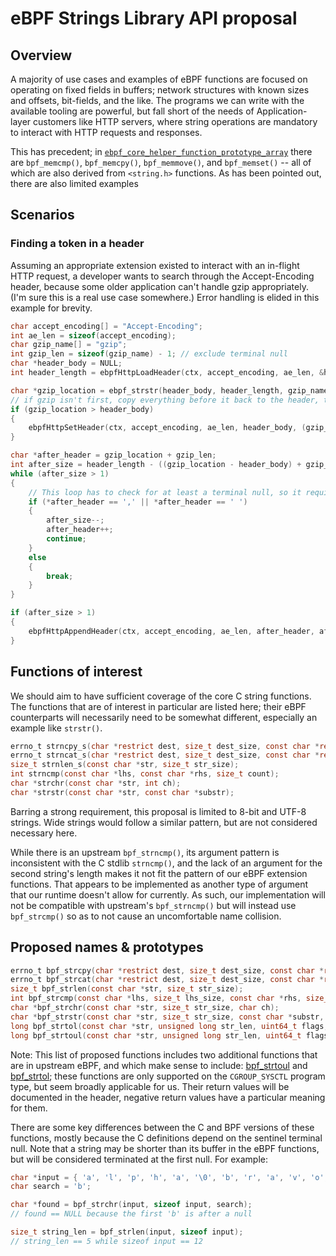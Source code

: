 # eBPF Strings Library API proposal

## Overview

A majority of use cases and examples of eBPF functions are focused on operating on fixed fields in buffers; network
structures with known sizes and offsets, bit-fields, and the like. The programs we can write with the available tooling
are powerful, but fall short of the needs of Application-layer customers like HTTP servers, where string operations are
mandatory to interact with HTTP requests and responses.

This has precedent; in [`ebpf_core_helper_function_prototype_array`](../libs/execution_context/ebpf_general_helpers.c)
there are `bpf_memcmp()`, `bpf_memcpy()`, `bpf_memmove()`, and `bpf_memset()` -- all of which are also derived from
`<string.h>` functions. As has been pointed out, there are also limited examples

## Scenarios

### Finding a token in a header

Assuming an appropriate extension existed to interact with an in-flight HTTP request, a developer wants to search
through the Accept-Encoding header, because some older application can't handle gzip appropriately. (I'm sure this is a
real use case somewhere.) Error handling is elided in this example for brevity.

```C
char accept_encoding[] = "Accept-Encoding";
int ae_len = sizeof(accept_encoding);
char gzip_name[] = "gzip";
int gzip_len = sizeof(gzip_name) - 1; // exclude terminal null
char *header_body = NULL;
int header_length = ebpfHttpLoadHeader(ctx, accept_encoding, ae_len, &header_body);

char *gzip_location = ebpf_strstr(header_body, header_length, gzip_name, gzip_len);
// if gzip isn't first, copy everything before it back to the header, then copy everything after it back to the header.
if (gzip_location > header_body)
{
    ebpfHttpSetHeader(ctx, accept_encoding, ae_len, header_body, (gzip_location - header_body));
}

char *after_header = gzip_location + gzip_len;
int after_size = header_length - ((gzip_location - header_body) + gzip_len);
while (after_size > 1)
{
    // This loop has to check for at least a terminal null, so it requires a length > 1
    if (*after_header == ',' || *after_header == ' ')
    {
        after_size--;
        after_header++;
        continue;
    }
    else
    {
        break;
    }
}

if (after_size > 1)
{
    ebpfHttpAppendHeader(ctx, accept_encoding, ae_len, after_header, after_size);
}
```

## Functions of interest

We should aim to have sufficient coverage of the core C string functions. The functions that are of interest in
particular are listed here; their eBPF counterparts will necessarily need to be somewhat different, especially an
example like `strstr()`.

```C
errno_t strncpy_s(char *restrict dest, size_t dest_size, const char *restrict src, size_t src_count);
errno_t strncat_s(char *restrict dest, size_t dest_size, const char *restrict src, size_t src_count);
size_t strnlen_s(const char *str, size_t str_size);
int strncmp(const char *lhs, const char *rhs, size_t count);
char *strchr(const char *str, int ch);
char *strstr(const char *str, const char *substr);
```

Barring a strong requirement, this proposal is limited to 8-bit and UTF-8 strings. Wide strings would follow a similar
pattern, but are not considered necessary here.

While there is an upstream `bpf_strncmp()`, its argument pattern is inconsistent with the C stdlib `strncmp()`, and the
lack of an argument for the second string's length makes it not fit the pattern of our eBPF extension functions. That
appears to be implemented as another type of argument that our runtime doesn't allow for currently. As such, our
implementation will not be compatible with upstream's `bpf_strncmp()` but will instead use `bpf_strcmp()` so as to not
cause an uncomfortable name collision.

## Proposed names & prototypes

```C
errno_t bpf_strcpy(char *restrict dest, size_t dest_size, const char *restrict src, size_t count);
errno_t bpf_strcat(char *restrict dest, size_t dest_size, const char *restrict src, size_t count);
size_t bpf_strlen(const char *str, size_t str_size);
int bpf_strcmp(const char *lhs, size_t lhs_size, const char *rhs, size_t rhs_size, size_t count);
char *bpf_strchr(const char *str, size_t str_size, char ch);
char *bpf_strstr(const char *str, size_t str_size, const char *substr, size_t substr_size);
long bpf_strtol(const char *str, unsigned long str_len, uint64_t flags, long *res); // Note
long bpf_strtoul(const char *str, unsigned long str_len, uint64_t flags, unsigned long *res); // Note
```

Note: This list of proposed functions includes two additional functions that are in upstream eBPF, and which make sense
to include: [bpf_strtoul](https://ebpf-docs.dylanreimerink.nl/linux/helper-function/bpf_strtoul/) and
[bpf_strtol](https://ebpf-docs.dylanreimerink.nl/linux/helper-function/bpf_strtol/); these functions are only supported
on the `CGROUP_SYSCTL` program type, but seem broadly applicable for us. Their return values will be documented in the
header, negative return values have a particular meaning for them.

There are some key differences between the C and BPF versions of these functions, mostly because the C definitions
depend on the sentinel terminal null. Note that a string may be shorter than its buffer in the eBPF functions, but will
be considered terminated at the first null. For example:

```C
char *input = { 'a', 'l', 'p', 'h', 'a', '\0', 'b', 'r', 'a', 'v', 'o', '\0' };
char search = 'b';

char *found = bpf_strchr(input, sizeof input, search);
// found == NULL because the first 'b' is after a null

size_t string_len = bpf_strlen(input, sizeof input);
// string_len == 5 while sizeof input == 12

```
